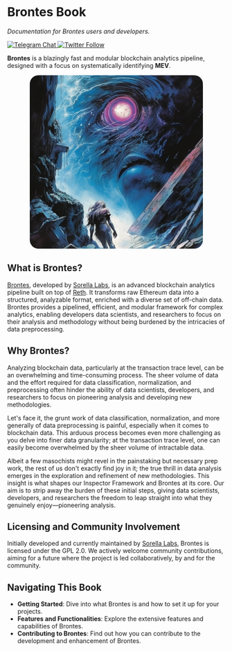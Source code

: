 # Brontes Book

_Documentation for Brontes users and developers._

[![Telegram Chat][tg-badge]][tg-url]<a href="https://twitter.com/SorellaLabs">
<img alt="Twitter Follow" src="https://img.shields.io/twitter/follow/SorellaLabs?style=social">
</a>

**Brontes** is a blazingly fast and modular blockchain analytics pipeline, designed with a focus on systematically identifying **MEV**.

<div style="text-align: center;">
    <img src="https://raw.githubusercontent.com/0xvanbeethoven/brontes-img/main/Brontes.png" alt="Brontes" style="border-radius: 20px; width: 400px; height: auto;">
</div>

## What is Brontes?

[Brontes](https://github.com/SorellaLabs/brontes), developed by [Sorella Labs](https://twitter.com/Sorellalabs), is an advanced blockchain analytics pipeline built on top of [Reth](https://github.com/paradigmxyz/reth/). It transforms raw Ethereum data into a structured, analyzable format, enriched with a diverse set of off-chain data. Brontes provides a pipelined, efficient, and modular framework for complex analytics, enabling developers data scientists, and researchers to focus on their analysis and methodology without being burdened by the intricacies of data preprocessing.

## Why Brontes?

Analyzing blockchain data, particularly at the transaction trace level, can be an overwhelming and time-consuming process. The sheer volume of data and the effort required for data classification, normalization, and preprocessing often hinder the ability of data scientists, developers, and researchers to focus on pioneering analysis and developing new methodologies.

Let's face it, the grunt work of data classification, normalization, and more generally of data preprocessing is painful, especially when it comes to blockchain data. This arduous process becomes even more challenging as you delve into finer data granularity; at the transaction trace level, one can easily become overwhelmed by the sheer volume of intractable data.

Albeit a few masochists might revel in the painstaking but necessary prep work, the rest of us don't exactly find joy in it; the true thrill in data analysis emerges in the exploration and refinement of new methodologies. This insight is what shapes our Inspector Framework and Brontes at its core. Our aim is to strip away the burden of these initial steps, giving data scientists, developers, and researchers the freedom to leap straight into what they genuinely enjoy—pioneering analysis.

## Licensing and Community Involvement

Initially developed and currently maintained by [Sorella Labs](https://twitter.com/Sorellalabs), Brontes is licensed under the GPL 2.0. We actively welcome community contributions, aiming for a future where the project is led collaboratively, by and for the community.

## Navigating This Book

- **Getting Started**: Dive into what Brontes is and how to set it up for your projects.
- **Features and Functionalities**: Explore the extensive features and capabilities of Brontes.
- **Contributing to Brontes**: Find out how you can contribute to the development and enhancement of Brontes.

[tg-badge]: https://img.shields.io/endpoint?color=neon&logo=telegram&label=chat&url=https%3A%2F%2Ftg.sumanjay.workers.dev%2Fparadigm%5Freth
[tg-url]: https://t.me/sorella_brontes
